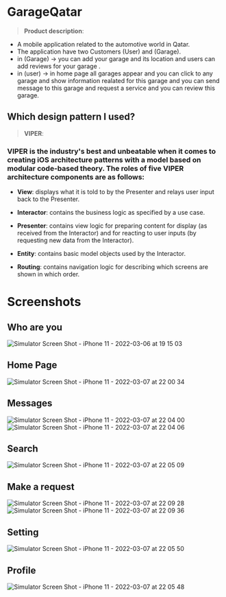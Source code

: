 # GarageQatar

> **Product description**:
- A mobile application related to the automotive world in Qatar.
- The application have two Customers (User) and (Garage).
- in (Garage) -> you can add your garage and its location and users can add reviews for your garage .
- in (user) -> in home page all garages appear and you can click to any garage and show information realated for this garage and you can send message to this         garage and request a service and you can review this garage.

## Which design pattern I used?
> **VIPER**:

### **VIPER** is the industry's best and unbeatable when it comes to creating iOS architecture patterns with a model based on modular code-based theory. The roles of five VIPER architecture components are as follows:
- **View**: displays what it is told to by the Presenter and relays user input back to the Presenter.

- **Interactor**: contains the business logic as specified by a use case.

- **Presenter**: contains view logic for preparing content for display (as received from the Interactor) and for reacting to user inputs (by requesting new data from the Interactor).

- **Entity**: contains basic model objects used by the Interactor.

- **Routing**: contains navigation logic for describing which screens are shown in which order.

# Screenshots
## Who are you
![Simulator Screen Shot - iPhone 11 - 2022-03-06 at 19 15 03](https://user-images.githubusercontent.com/74264180/156936186-6c7bb711-2ae4-4d8d-a837-d769a038a05c.png)

## Home Page 
![Simulator Screen Shot - iPhone 11 - 2022-03-07 at 22 00 34](https://user-images.githubusercontent.com/74264180/157110830-8f710212-dd27-4c57-babb-9f472950255e.png)

## Messages
![Simulator Screen Shot - iPhone 11 - 2022-03-07 at 22 04 00](https://user-images.githubusercontent.com/74264180/157110012-23cffcf9-82be-421c-8760-8ffaf4e64721.png) ![Simulator Screen Shot - iPhone 11 - 2022-03-07 at 22 04 06](https://user-images.githubusercontent.com/74264180/157110031-5193c827-46ec-48bf-b2e1-4b0203682748.png)

## Search 
![Simulator Screen Shot - iPhone 11 - 2022-03-07 at 22 05 09](https://user-images.githubusercontent.com/74264180/157110096-ab686b6e-7ac3-4036-bf91-56acbb409d32.png)

## Make a request  
![Simulator Screen Shot - iPhone 11 - 2022-03-07 at 22 09 28](https://user-images.githubusercontent.com/74264180/157110301-87ec775c-f741-42a9-82a4-8ebe2f21e2c7.png)
![Simulator Screen Shot - iPhone 11 - 2022-03-07 at 22 09 36](https://user-images.githubusercontent.com/74264180/157110324-d4712632-a548-4200-86bc-98450317ae76.png)

## Setting 
![Simulator Screen Shot - iPhone 11 - 2022-03-07 at 22 05 50](https://user-images.githubusercontent.com/74264180/157110365-864202b2-28ba-47f0-9db4-4f55207ecb83.png)

## Profile 
![Simulator Screen Shot - iPhone 11 - 2022-03-07 at 22 05 48](https://user-images.githubusercontent.com/74264180/157110390-a6ff5ea5-21a9-4a3c-b56a-46232fce862c.png)




